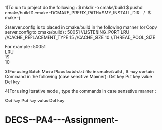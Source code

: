 1)To run to project do the following :
$ mkdir -p cmake/build
$ pushd cmake/build
$ cmake -DCMAKE_PREFIX_PATH=$MY_INSTALL_DIR ../..
$ make -j

2)server.config is to placed in cmake/build in the following manner (or Copy server.config to cmake/build)  :
50051					//LISTENING_PORT
LRU						//CACHE_REPLACEMENT_TYPE
15						//CACHE_SIZE
10						//THREAD_POOL_SIZE

For example : 
50051					
LRU						
15						
10	

3)For using Batch Mode Place batch.txt file in cmake/build , It may contain Command in the following (case sensitive Manner):
Get key
Put key value
Del key

4)For using Iterative mode , type the commands in case sensetive manner :

Get key
Put key value
Del key
# DECS--PA4---Assignment-
